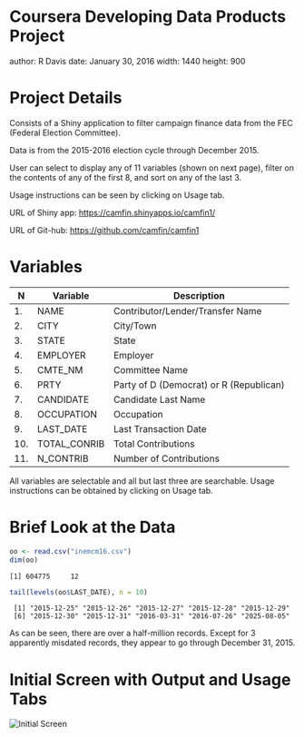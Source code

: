 Coursera Developing Data Products Project
========================================================
author: R Davis
date: January 30, 2016
width: 1440
height: 900

Project Details
========================================================

Consists of a Shiny application to filter campaign finance data from the FEC (Federal Election Committee).

Data is from the 2015-2016 election cycle through December 2015.

User can select to display any of 11 variables (shown on next page), filter on the contents of any of the first 8,
and sort on any of the last 3.

Usage instructions can be seen by clicking on Usage tab.

URL of Shiny app: https://camfin.shinyapps.io/camfin1/ 

URL of Git-hub: https://github.com/camfin/camfin1

Variables
========================================================

N   | Variable     | Description
--- | ------------ | ---------------------------------------
1.  | NAME         | Contributor/Lender/Transfer Name
2.  | CITY         | City/Town
3.  | STATE        | State
4.  | EMPLOYER     | Employer
5.  | CMTE_NM      | Committee Name
6.  | PRTY         | Party of D (Democrat) or R (Republican)
7.  | CANDIDATE    | Candidate Last Name
8.  | OCCUPATION   | Occupation
9.  | LAST_DATE    | Last Transaction Date
10. | TOTAL_CONRIB | Total Contributions
11. | N_CONTRIB    | Number of Contributions

All variables are selectable and all but last three are searchable.
Usage instructions can be obtained by clicking on Usage tab.

Brief Look at the Data
========================================================


```r
oo <- read.csv("inemcm16.csv")
dim(oo)
```

```
[1] 604775     12
```

```r
tail(levels(oo$LAST_DATE), n = 10)
```

```
 [1] "2015-12-25" "2015-12-26" "2015-12-27" "2015-12-28" "2015-12-29"
 [6] "2015-12-30" "2015-12-31" "2016-03-31" "2016-07-26" "2025-08-05"
```

As can be seen, there are over a half-million records. Except for 3 apparently misdated records,
they appear to go through December 31, 2015.

Initial Screen with Output and Usage Tabs
========================================================

![Initial Screen](screen1.png)
